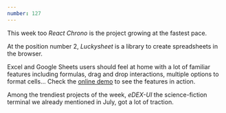 ```yaml
---
number: 127
---
```


This week too _React Chrono_ is the project growing at the fastest pace.

At the position number 2, _Luckysheet_ is a library to create spreadsheets in the browser.

Excel and Google Sheets users should feel at home with a lot of familiar features including formulas, drag and drop interactions, multiple options to format cells... Check the [online demo](https://mengshukeji.github.io/LuckysheetDemo/) to see the features in action.

Among the trendiest projects of the week, _eDEX-UI_ the science-fiction terminal we already mentioned in July, got a lot of traction.
